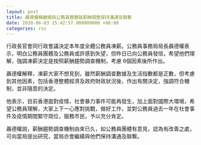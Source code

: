 ```yaml
---
layout: post
title: 聶德權稱繼續與公務員團體就薪酬調整保持溝通及聯繫
date: 2020-06-03 15:42:57.000000000 +08:00
categories: rss
---
```


行政長官會同行政會議決定本年度全體公務員凍薪。公務員事務局局長聶德權表示，明白公務員團體及公務員或許感到失望，但昨日已向公務員發信，希望他們理解，強調凍薪決定是按照薪酬趨勢調查機制，考慮 6個因素後所作出。

聶德權解釋，凍薪大家不想見到，雖然薪酬調查數據及生活指數都是正數，但考慮到其他因素，包括香港整體經濟及政府財政狀況後，作出有關決定，強調符合機制，並非隨意的決定。

他表示，目前香港面對疫情、社會暴力事件可能再發生，加上面對國際大環境，希望公務員理解，大家上下一心應對挑戰，做好工作，並對公務員過去一年在社會事件及疫情期間緊守崗位，服務市民，予以充分肯定。

聶德權說，薪酬趨勢調查機制由來已久，如公務員團體有意見，認為有改善之處，可向當局提出研究，當局亦會繼續與他們保持溝通及聯繫。
